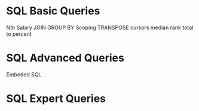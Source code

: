 # SQL Basic Queries
Nth Salary
JOIN GROUP BY
Scoping
TRANSPOSE
cursors
median
rank 
total to percent
# SQL Advanced Queries
Embeded SQL

# SQL Expert Queries
